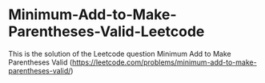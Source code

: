 # Minimum-Add-to-Make-Parentheses-Valid-Leetcode
This is the solution of the Leetcode question Minimum Add to Make Parentheses Valid (https://leetcode.com/problems/minimum-add-to-make-parentheses-valid/)
